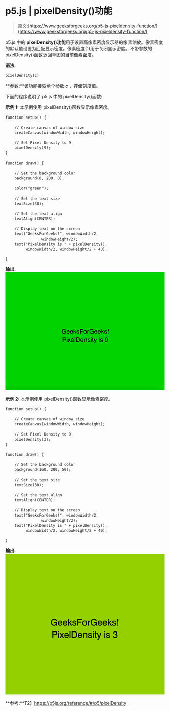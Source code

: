 # p5.js | pixelDensity()功能

> 原文:[https://www.geeksforgeeks.org/p5-js-pixeldensity-function/](https://www.geeksforgeeks.org/p5-js-pixeldensity-function/)

p5.js 中的 **pixelDensity()功能**用于设置高像素密度显示器的像素缩放。像素密度的默认值设置为匹配显示密度。像素密度(1)用于关闭显示密度。不带参数的 pixelDensity()函数返回草图的当前像素密度。

**语法:**

```
pixelDensity(c)
```

**参数:**该功能接受单个参数 **c** ，存储刻度值。

下面的程序说明了 p5.js 中的 pixelDensity()函数:

**示例 1:** 本示例使用 pixelDensity()函数显示像素密度。

```
function setup() {

    // Create canvas of window size
    createCanvas(windowWidth, windowHeight);

    // Set Pixel Density to 9
    pixelDensity(9);
}

function draw() {

    // Set the background color
    background(0, 200, 0);

    color("green");

    // Set the text size
    textSize(30);

    // Set the text align
    textAlign(CENTER);

    // Display text on the screen
    text("GeeksForGeeks!", windowWidth/2,
                windowHeight/2);
    text("PixelDensity is " + pixelDensity(),
         windowWidth/2, windowHeight/2 + 40);

}
```

**输出:**
![](img/0842a1c5f9436562daa3e06876a85497.png)

**示例 2:** 本示例使用 pixelDensity()函数显示像素密度。

```
function setup() {

    // Create canvas of window size
    createCanvas(windowWidth, windowHeight);

    // Set Pixel Density to 9
    pixelDensity(3);
}

function draw() {

    // Set the background color
    background(160, 200, 50);

    // Set the text size
    textSize(30);

    // Set the text align
    textAlign(CENTER);

    // Display text on the screen
    text("GeeksForGeeks!", windowWidth/2,
                windowHeight/2);
    text("PixelDensity is " + pixelDensity(),
         windowWidth/2, windowHeight/2 + 40);

}
```

**输出:**
![](img/964d7b0a3b214a6bb87725ed9ad9abec.png)

**参考:**T2】https://p5js.org/reference/#/p5/pixelDensity
